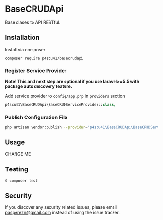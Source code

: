 # BaseCRUDApi

Base clases to API RESTful.

## Installation

Install via composer

```bash
composer require p4scu41/basecrudapi
```

### Register Service Provider

**Note! This and next step are optional if you use laravel>=5.5 with package
auto discovery feature.**

Add service provider to `config/app.php` in `providers` section
```php
p4scu41\BaseCRUDApi\BaseCRUDServiceProvider::class,
```

### Publish Configuration File

```bash
php artisan vendor:publish --provider="p4scu41\BaseCRUDApi\BaseCRUDServiceProvider" --tag="config"
```

## Usage

CHANGE ME

## Testing

``` bash
$ composer test
```

## Security

If you discover any security related issues, please email pasperezn@gmail.com instead of using the issue tracker.
